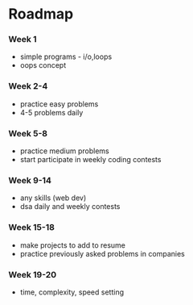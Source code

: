 # Roadmap

### Week 1
- simple programs - i/o,loops
- oops concept

### Week 2-4
- practice easy problems
- 4-5 problems daily

### Week 5-8  
- practice medium problems
- start participate in weekly coding contests

### Week 9-14
- any skills (web dev)
- dsa daily and weekly contests

### Week 15-18
- make projects to add to resume
- practice previously asked problems in companies

### Week 19-20
- time, complexity, speed setting 

